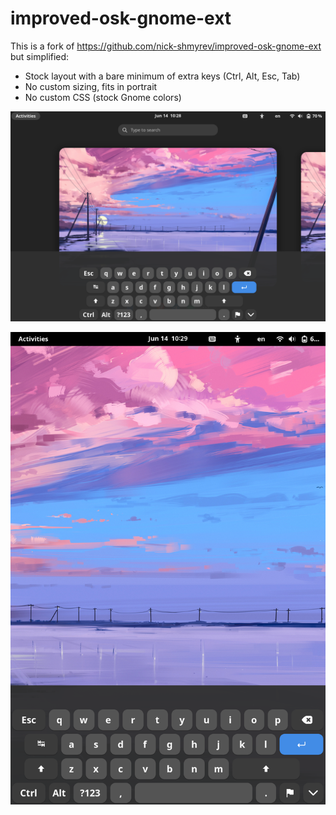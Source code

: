# improved-osk-gnome-ext

This is a fork of https://github.com/nick-shmyrev/improved-osk-gnome-ext but simplified:

* Stock layout with a bare minimum of extra keys (Ctrl, Alt, Esc, Tab)
* No custom sizing, fits in portrait
* No custom CSS (stock Gnome colors)


![Screenshot](screenshots/1.png)

![Screenshot](screenshots/2.png)


